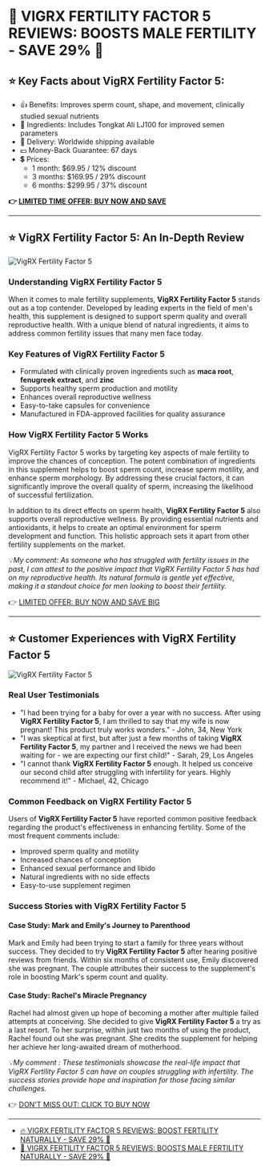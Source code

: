 # 👶 VIGRX FERTILITY FACTOR 5 REVIEWS: BOOSTS MALE FERTILITY - SAVE 29% 🌟

## ⭐ Key Facts about VigRX Fertility Factor 5:
- 👍 Benefits: Improves sperm count, shape, and movement, clinically studied sexual nutrients
- 💊 Ingredients: Includes Tongkat Ali LJ100 for improved semen parameters
- 🚚 Delivery: Worldwide shipping available
- 💵 Money-Back Guarantee: 67 days
- 💲 Prices:
  - 1 month: $69.95 / 12% discount
  - 3 months: $169.95 / 29% discount
  - 6 months: $299.95 / 37% discount

**👉 [LIMITED TIME OFFER: BUY NOW AND SAVE](https://gchaffi.com/JDMUsxj9)**

---

## ⭐ VigRX Fertility Factor 5: An In-Depth Review

![VigRX Fertility Factor 5](https://www2.sellhealth.com/139/FertilityFactor5_logo_500px120px.jpg)

### Understanding VigRX Fertility Factor 5
When it comes to male fertility supplements, **VigRX Fertility Factor 5** stands out as a top contender. Developed by leading experts in the field of men's health, this supplement is designed to support sperm quality and overall reproductive health. With a unique blend of natural ingredients, it aims to address common fertility issues that many men face today.

### Key Features of VigRX Fertility Factor 5
- Formulated with clinically proven ingredients such as **maca root**, **fenugreek extract**, and **zinc**
- Supports healthy sperm production and motility
- Enhances overall reproductive wellness
- Easy-to-take capsules for convenience
- Manufactured in FDA-approved facilities for quality assurance

### How VigRX Fertility Factor 5 Works
VigRX Fertility Factor 5 works by targeting key aspects of male fertility to improve the chances of conception. The potent combination of ingredients in this supplement helps to boost sperm count, increase sperm motility, and enhance sperm morphology. By addressing these crucial factors, it can significantly improve the overall quality of sperm, increasing the likelihood of successful fertilization.

In addition to its direct effects on sperm health, **VigRX Fertility Factor 5** also supports overall reproductive wellness. By providing essential nutrients and antioxidants, it helps to create an optimal environment for sperm development and function. This holistic approach sets it apart from other fertility supplements on the market.

💡*My comment: As someone who has struggled with fertility issues in the past, I can attest to the positive impact that VigRX Fertility Factor 5 has had on my reproductive health. Its natural formula is gentle yet effective, making it a standout choice for men looking to boost their fertility.*

👉 [LIMITED OFFER: BUY NOW AND SAVE BIG](https://gchaffi.com/JDMUsxj9)

---

## ⭐ Customer Experiences with VigRX Fertility Factor 5

![VigRX Fertility Factor 5](https://www2.sellhealth.com/139/fertility-factor-5-19-1.jpg)

### Real User Testimonials

- "I had been trying for a baby for over a year with no success. After using **VigRX Fertility Factor 5**, I am thrilled to say that my wife is now pregnant! This product truly works wonders." - John, 34, New York
- "I was skeptical at first, but after just a few months of taking **VigRX Fertility Factor 5**, my partner and I received the news we had been waiting for - we are expecting our first child!" - Sarah, 29, Los Angeles
- "I cannot thank **VigRX Fertility Factor 5** enough. It helped us conceive our second child after struggling with infertility for years. Highly recommend it!" - Michael, 42, Chicago

### Common Feedback on VigRX Fertility Factor 5

Users of **VigRX Fertility Factor 5** have reported common positive feedback regarding the product's effectiveness in enhancing fertility. Some of the most frequent comments include:

- Improved sperm quality and motility
- Increased chances of conception
- Enhanced sexual performance and libido
- Natural ingredients with no side effects
- Easy-to-use supplement regimen

### Success Stories with VigRX Fertility Factor 5

#### Case Study: Mark and Emily's Journey to Parenthood

Mark and Emily had been trying to start a family for three years without success. They decided to try **VigRX Fertility Factor 5** after hearing positive reviews from friends. Within six months of consistent use, Emily discovered she was pregnant. The couple attributes their success to the supplement's role in boosting Mark's sperm count and quality.

#### Case Study: Rachel's Miracle Pregnancy

Rachel had almost given up hope of becoming a mother after multiple failed attempts at conceiving. She decided to give **VigRX Fertility Factor 5** a try as a last resort. To her surprise, within just two months of using the product, Rachel found out she was pregnant. She credits the supplement for helping her achieve her long-awaited dream of motherhood.

*💡My comment : These testimonials showcase the real-life impact that VigRX Fertility Factor 5 can have on couples struggling with infertility. The success stories provide hope and inspiration for those facing similar challenges.*

👉 [DON'T MISS OUT: CLICK TO BUY NOW](https://gchaffi.com/JDMUsxj9)

---

- [🔥 VIGRX FERTILITY FACTOR 5 REVIEWS: BOOST FERTILITY NATURALLY - SAVE 29% 🌟](https://petermosley.hashnode.dev/vigrx-fertility-factor-5-reviews-boost-fertility-naturally-save-29)
- [🌟 VIGRX FERTILITY FACTOR 5 REVIEWS: BOOSTS MALE FERTILITY NATURALLY - SAVE 29% 🌱](https://medium.com/@petercrosbyhealth/vigrx-fertility-factor-5-reviews-boosts-male-fertility-naturally-save-29-2c5a7880a7bf)
